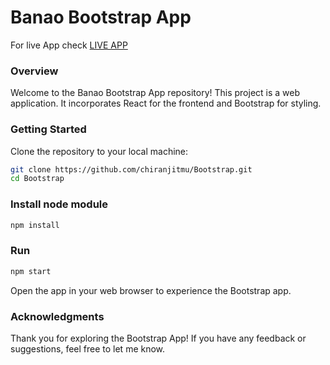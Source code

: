 # Banao Bootstrap App

For live App check [LIVE APP](https://banao-bootstrap.netlify.app/)

### Overview

Welcome to the Banao Bootstrap App repository! This project is a web application. It incorporates React for the frontend and Bootstrap for styling.

### Getting Started

Clone the repository to your local machine:

```bash
git clone https://github.com/chiranjitmu/Bootstrap.git
cd Bootstrap
```

### Install node module

```bash
npm install
```

### Run

```bash
npm start
```

Open the app in your web browser to experience the Bootstrap app.

### Acknowledgments

Thank you for exploring the Bootstrap App! If you have any feedback or suggestions, feel free to let me know.
